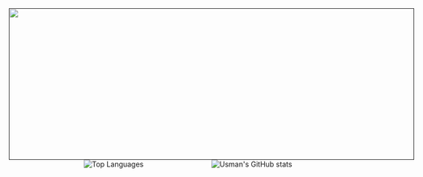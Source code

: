 <div style="display: flex; justify-content: center;">
  <a href="">
    <img height="300" width="800" src="https://media.giphy.com/media/zwPRprvrP4Lm0/giphy.gif" />
  </a>
</div>



<div style="display: flex;">
  <div style="flex: 1;">
    <img src="https://github-readme-stats.vercel.app/api/top-langs/?username=UsmanGill-UG&layout=compact" alt="Top Languages">
  </div>
  <div style="flex: 1;">
    <img src="https://github-readme-stats.vercel.app/api?username=UsmanGill-UG&show_icons=true&theme=radical" alt="Usman's GitHub stats">
  </div>
</div>


<!--
**UsmanGill-UG/UsmanGill-UG** is a ✨ _special_ ✨ repository because its `README.md` (this file) appears on your GitHub profile.

Here are some ideas to get you started:

- 🔭 I’m currently working on ...
- 🌱 I’m currently learning ...
- 👯 I’m looking to collaborate on ...
- 🤔 I’m looking for help with ...
- 💬 Ask me about ...
- 📫 How to reach me: ...
- 😄 Pronouns: ...
- ⚡ Fun fact: ...
-->
